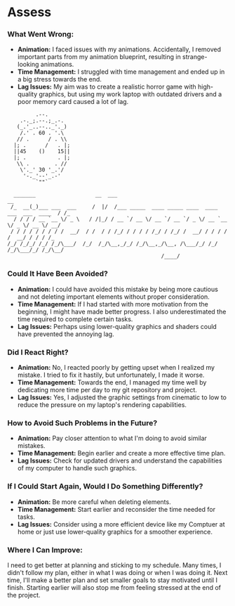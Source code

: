 # Assess

### What Went Wrong:
- **Animation:** I faced issues with my animations. Accidentally, I removed important parts from my animation blueprint, resulting in strange-looking animations.
- **Time Management:** I struggled with time management and ended up in a big stress towards the end.
- **Lag Issues:** My aim was to create a realistic horror game with high-quality graphics, but using my work laptop with outdated drivers and a poor memory card caused a lot of lag.
```
         .--.
    .-._;.--.;_.-.
   (_.'_..--.._'._)
    /.' . 60 . '.\
   // .      / . \\
  |; .      /   . |;
  ||45    ()    15||
  |; .          . |;
   \\ .        . //
    \'._' 30 '_.'/
     '-._'--'_.-'
         `""`

  _______                   __  ___                                                  __ 
 /_  __(_)___ ___  ___     /  |/  /___ _____  ____ _____ ____  ____ ___  ___  ____  / /_
  / / / / __ `__ \/ _ \   / /|_/ / __ `/ __ \/ __ `/ __ `/ _ \/ __ `__ \/ _ \/ __ \/ __/
 / / / / / / / / /  __/  / /  / / /_/ / / / / /_/ / /_/ /  __/ / / / / /  __/ / / / /_  
/_/ /_/_/ /_/ /_/\___/  /_/  /_/\__,_/_/ /_/\__,_/\__, /\___/_/ /_/ /_/\___/_/ /_/\__/  
                                                 /____/                                 

```
  
### Could It Have Been Avoided?
- **Animation:** I could have avoided this mistake by being more cautious and not deleting important elements without proper consideration.
- **Time Management:** If I had started with more motivation from the beginning, I might have made better progress. I also underestimated the time required to complete certain tasks.
- **Lag Issues:** Perhaps using lower-quality graphics and shaders could have prevented the annoying lag.

### Did I React Right?
- **Animation:** No, I reacted poorly by getting upset when I realized my mistake. I tried to fix it hastily, but unfortunately, I made it worse.
- **Time Management:** Towards the end, I managed my time well by dedicating more time per day to my git repository and project.
- **Lag Issues:** Yes, I adjusted the graphic settings from cinematic to low to reduce the pressure on my laptop's rendering capabilities.

### How to Avoid Such Problems in the Future?
- **Animation:** Pay closer attention to what I'm doing to avoid similar mistakes.
- **Time Management:** Begin earlier and create a more effective time plan.
- **Lag Issues:** Check for updated drivers and understand the capabilities of my computer to handle such graphics.

### If I Could Start Again, Would I Do Something Differently?
- **Animation:** Be more careful when deleting elements.
- **Time Management:** Start earlier and reconsider the time needed for tasks.
- **Lag Issues:** Consider using a more efficient device like my Comptuer at home or just use lower-quality graphics for a smoother experience.

### Where I Can Improve:
I need to get better at planning and sticking to my schedule. Many times, I didn't follow my plan, either in what I was doing or when I was doing it. Next time, I'll make a better plan and set smaller goals to stay motivated until I finish. Starting earlier will also stop me from feeling stressed at the end of the project.
